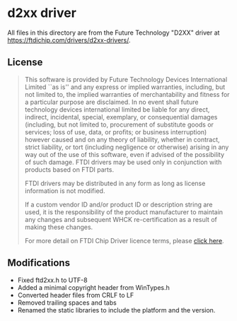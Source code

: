 # d2xx driver

All files in this directory are from the Future Technology "D2XX" driver at
https://ftdichip.com/drivers/d2xx-drivers/.

## License

> This software is provided by Future Technology Devices International Limited
> ``as is'' and any express or implied warranties, including, but not limited
> to, the implied warranties of merchantability and fitness for a particular
> purpose are disclaimed. In no event shall future technology devices
> international limited be liable for any direct, indirect, incidental, special,
> exemplary, or consequential damages (including, but not limited to,
> procurement of substitute goods or services; loss of use, data, or profits; or
> business interruption) however caused and on any theory of liability, whether
> in contract, strict liability, or tort (including negligence or otherwise)
> arising in any way out of the use of this software, even if advised of the
> possibility of such damage.  FTDI drivers may be used only in conjunction with
> products based on FTDI parts.
>
> FTDI drivers may be distributed in any form as long as license information is
> not modified.
>
> If a custom vendor ID and/or product ID or description string are used, it is
> the responsibility of the product manufacturer to maintain any changes and
> subsequent WHCK re-certification as a result of making these changes.
>
> For more detail on FTDI Chip Driver licence terms, please [click
> here](http://www.ftdichip.com/Drivers/FTDriverLicenceTermsSummary.htm).


## Modifications

- Fixed ftd2xx.h to UTF-8
- Added a minimal copyright header from WinTypes.h
- Converted header files from CRLF to LF
- Removed trailing spaces and tabs
- Renamed the static libraries to include the platform and the version.
